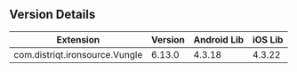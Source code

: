 ## Version Details

| Extension | Version | Android Lib | iOS Lib |
| --- | --- | --- | --- |
| com.distriqt.ironsource.Vungle | 6.13.0 | 4.3.18 | 4.3.22  |
